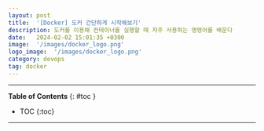 ```yaml
---
layout: post
title:  '[Docker] 도커 간단하게 시작해보기'
description: 도커를 이용해 컨테이너를 실행할 때 자주 사용하는 명령어를 배운다
date:   2024-02-02 15:01:35 +0300
image:  '/images/docker_logo.png'
logo_image:  '/images/docker_logo.png'
category: devops
tag: docker
---
```

---

**Table of Contents**
{: #toc }
*  TOC
{:toc}

---
# 